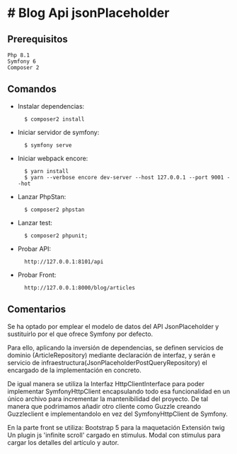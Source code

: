 # # Blog Api jsonPlaceholder

## Prerequisitos
    Php 8.1
    Symfony 6
    Composer 2

## Comandos

- Instalar dependencias:

        $ composer2 install

- Iniciar servidor de symfony:

        $ symfony serve

- Iniciar webpack encore:

        $ yarn install
        $ yarn --verbose encore dev-server --host 127.0.0.1 --port 9001 --hot

- Lanzar PhpStan:
    
        $ composer2 phpstan

- Lanzar test:
    
        $ composer2 phpunit;

- Probar API:

        http://127.0.0.1:8101/api

- Probar Front:

        http://127.0.0.1:8000/blog/articles

## Comentarios

Se ha optado por emplear el modelo de datos del API JsonPlaceholder y sustituirlo por el que ofrece Symfony por defecto.

Para ello, aplicando la inversión de dependencias, se definen servicios de dominio (ArticleRepository) mediante declaración de interfaz,
y serán e servicio de infraestructura(JsonPlaceholderPostQueryRepository) el encargado de la implementación en concreto.

De igual manera se utiliza la Interfaz HttpClientInterface para poder implementar SymfonyHttpClient encapsulando todo esa funcionalidad en un único archivo para incrementar la mantenibilidad del proyecto.
De tal manera que podrimamos añadir otro cliente como Guzzle creando Guzzleclient e implementandolo en vez del SymfonyHttpClient de Symfony.

En la parte front se utiliza: 
    Bootstrap 5 para la maquetación
    Extensión twig
    Un plugin js 'infinite scroll' cargado en stimulus.
    Modal con stimulus para cargar los detalles del artículo y autor.